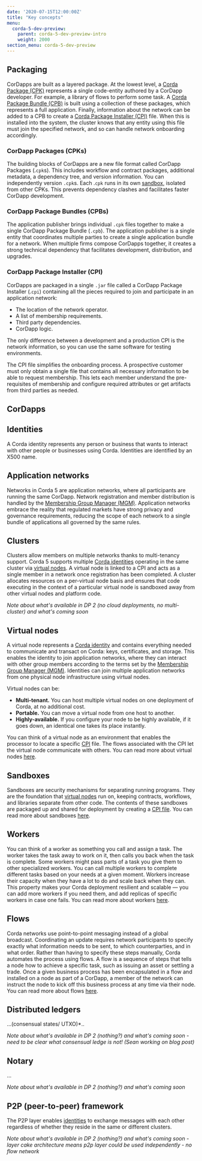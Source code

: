 ```yaml
---
date: '2020-07-15T12:00:00Z'
title: "Key concepts"
menu:
  corda-5-dev-preview:
    parent: corda-5-dev-preview-intro
    weight: 2000
section_menu: corda-5-dev-preview
---
```


 ["Key concepts" should give a brief overview - a paragraph or two should generally suffice. If you find yourself writing more, consider if the content needs it's own concept section.]: #

## Packaging

CorDapps are built as a layered package. At the lowest level, a [Corda Package (CPK)](#cordapp-packages-cpks) represents a single code-entity authored by a CorDapp developer. For example, a library of flows to perform some task. A [Corda Package Bundle (CPB)](#cordapp-package-bundles-cpbs) is built using a collection of these packages, which represents a full application. Finally, information about the network can be added to a CPB to create a [Corda Package Installer (CPI)](#cordapp-package-installer-cpi) file. When this is installed into the system, the cluster knows that any entity using this file must join the specified network, and so can handle network onboarding accordingly.

### CorDapp Packages (CPKs)
The building blocks of CorDapps are a new file format called CorDapp Packages (.`cpk`s). This includes workflow and contract packages, additional metadata, a dependency tree, and version information. You can independently version `.cpk`s. Each .`cpk` runs in its own [sandbox](#sandboxes), isolated from other CPKs. This prevents dependency clashes and facilitates faster CorDapp development.

### CorDapp Package Bundles (CPBs)
The application publisher brings individual `.cpk` files together to make a single CorDapp Package Bundle (`.cpb`). The application publisher is a single entity that coordinates multiple parties to create a single application bundle for a network. When multiple firms compose CorDapps together, it creates a strong technical dependency that facilitates development, distribution, and upgrades.

### CorDapp Package Installer (CPI)
CorDapps are packaged in a single `.jar` file called a CorDapp Package Installer (.`cpi`) containing all the pieces required to join and participate in an application network:
* The location of the network operator.
* A list of membership requirements.
* Third party dependencies.
* CorDapp logic.

The only difference between a development and a production CPI is the network information, so you can use the same software for testing environments.

The CPI file simplifies the onboarding process. A prospective customer must only obtain a single file that contains all necessary information to be able to request membership. This lets each member understand the pre-requisites of membership and configure required attributes or get artifacts from third parties as needed.

## CorDapps


## Identities

A Corda identity represents any person or business that wants to interact with other people or businesses using Corda. Identities are identified by an X500 name.

[An identity claim with a unique X-500 name in a membership group. Each Corda identity is associated with a session key, which validates the P2P sessions. The session key may be part of a PKI certificate according to the membership group defined by the MGM.]: #

##	Application networks

Networks in Corda 5 are application networks, where all participants are running the same CorDapp. Network registration and member distribution is handled by the [Membership Group Manager (MGM)](../mgm/overview.html). Application networks embrace the reality that regulated markets have strong privacy and governance requirements, reducing the scope of each network to a single bundle of applications all governed by the same rules.

##	Clusters

 Clusters allow members on multiple networks thanks to multi-tenancy support. Corda 5 supports multiple [Corda identities](#corda-identities) operating in the same cluster via [virtual nodes](#virtual-nodes). A virtual node is linked to a CPI and acts as a single member in a network once registration has been completed. A cluster allocates resources on a per-virtual node basis and ensures that code executing in the context of a particular virtual node is sandboxed away from other virtual nodes and platform code.

 *Note about what's available in DP 2 (no cloud deployments, no multi-cluster) and what's coming soon*

## Virtual nodes

A virtual node represents a [Corda identity](#corda-identities) and contains everything needed to communicate and transact on Corda: keys, certificates, and storage. This enables the identity to join application networks, where they can interact with other group members according to the terms set by the [Membership Group Manager (MGM)](../mgm/overview.html). Identities can join multiple application networks from one physical node infrastructure using virtual nodes.

Virtual nodes can be:
* **Multi-tenant.** You can host multiple virtual nodes on one deployment of Corda, at no additional cost.
* **Portable.** You can move a virtual node from one host to another.
* **Highly-available.** If you configure your node to be highly available, if it goes down, an identical one takes its place instantly.

 You can think of a virtual node as an environment that enables the processor to locate a specific [CPI](#cordapp-package-installer-cpi) file. The flows associated with the CPI let the virtual node communicate with others. You can read more about virtual nodes [here](../getting-started/architecture/virtualnodes.html).

## Sandboxes

Sandboxes are security mechanisms for separating running programs. They are the foundation that [virtual nodes](#virtual-nodes) run on, keeping contracts, workflows, and libraries separate from other code. The contents of these sandboxes are packaged up and shared for deployment by creating a [CPI file](#cordapp-package-installer-CPI). You can read more about sandboxes [here](../getting-started/architecture/workers.html).

## Workers

You can think of a worker as something you call and assign a task. The worker takes the task away to work on it, then calls you back when the task is complete. Some workers might pass parts of a task you give them to other specialized workers. You can call multiple workers to complete different tasks based on your needs at a given moment. Workers increase their capacity when they have a lot to do and scale back when they can. This property makes your Corda deployment resilient and scalable — you can add more workers if you need them, and add replicas of specific workers in case one fails. You can read more about workers [here](../getting-started/architecture/workers.html).

##	Flows

Corda networks use point-to-point messaging instead of a global broadcast. Coordinating an update requires network participants to specify exactly what information needs to be sent, to which counterparties, and in what order. Rather than having to specify these steps manually, Corda automates the process using flows. A flow is a sequence of steps that tells a node how to achieve a specific task, such as issuing an asset or settling a trade. Once a given business process has been encapsulated in a flow and installed on a node as part of a CorDapp, a member of the network can instruct the node to kick off this business process at any time via their node. You can read more about flows [here](../flows/overview.html).

##	Distributed ledgers

...(consensual states/ UTXO)*..

*Note about what's available in DP 2 (nothing?) and what's coming soon - need to be clear what consensual ledge is not! (Sean working on blog post)*

##	Notary

...

*Note about what's available in DP 2 (nothing?) and what's coming soon*

##	P2P (peer-to-peer) framework

The P2P layer enables [identities](corda-identities) to exchange messages with each other regardless of whether they reside in the same or different clusters.

*Note about what's available in DP 2 (nothing?) and what's coming soon - layer cake architecture means p2p layer could be used independently - no flow network*
